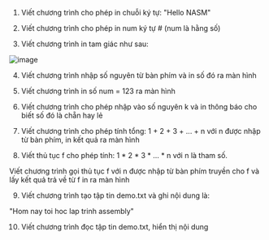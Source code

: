 1) Viết chương trình cho phép in chuỗi ký tự: "Hello NASM"

2) Viết chương trình cho phép in num ký tự # (num là hằng số)

3) Viết chương trình in tam giác như sau:

![image](https://user-images.githubusercontent.com/88178841/141992312-5a7bb051-2738-4567-b6f8-cc0ae50447b3.png)

4) Viết chương trình nhập số nguyên từ bàn phím và in số đó ra màn hình

5) Viết chương trình in số num = 123 ra màn hình

6) Viết chương trình cho phép nhập vào số nguyên k và in thông báo cho biết số đó là chẵn hay lẻ

7) Viết chương trình cho phép tính tổng: 1 + 2 + 3 + ... + n với n được nhập từ bàn phím, in kết quả ra màn hình

8) Viết thủ tục f cho phép tính: 1 * 2 * 3 * ... * n với n là tham số.

Viết chương trình gọi thủ tục f với n được nhập từ bàn phím truyền cho f và lấy kết quả trả về từ f in ra màn hình

9) Viết chương trình tạo tập tin demo.txt và ghi nội dung là:

"Hom nay toi hoc lap trinh assembly"

10) Viết chương trình đọc tập tin demo.txt, hiển thị nội dung
